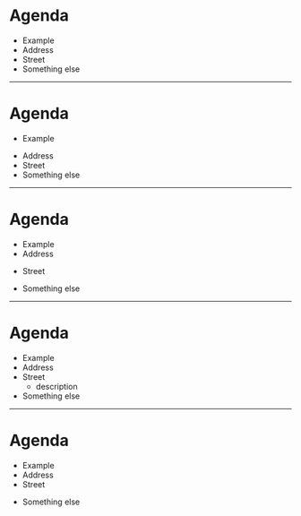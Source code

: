 <!-- .element data-auto-animate class="agenda"-->

# Agenda

- Example
- Address
- Street
- Something else

---

<!-- .element data-auto-animate class="agenda"-->

# Agenda

- Example
<!-- .element class="highlight" -->
- Address
- Street
- Something else

---

<!-- .element data-auto-animate class="agenda"-->

# Agenda

- Example
- Address
<!-- .element class="highlight" -->
- Street
<!-- .element data-id="street"-->
- Something else

---

<!-- .element data-auto-animate class="agenda"-->

# Agenda

- Example
- Address
- Street
  <!-- .element data-id="street"-->
  <!-- .element class="highlight" -->
  - description
- Something else

---

<!-- .element data-auto-animate class="agenda"-->

# Agenda

- Example
- Address
- Street
<!-- .element data-id="street"-->
- Something else
<!-- .element class="highlight" -->
